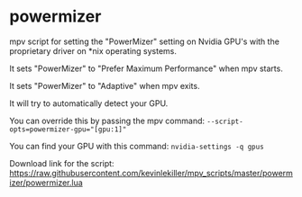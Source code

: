 # powermizer

mpv script for setting the "PowerMizer" setting on Nvidia GPU's with the proprietary driver on *nix operating systems.

It sets "PowerMizer" to "Prefer Maximum Performance" when mpv starts.

It sets "PowerMizer" to "Adaptive" when mpv exits.

It will try to automatically detect your GPU.

You can override this by passing the mpv command: `--script-opts=powermizer-gpu="[gpu:1]"`

You can find your GPU with this command: `nvidia-settings -q gpus`

Download link for the script: https://raw.githubusercontent.com/kevinlekiller/mpv_scripts/master/powermizer/powermizer.lua
